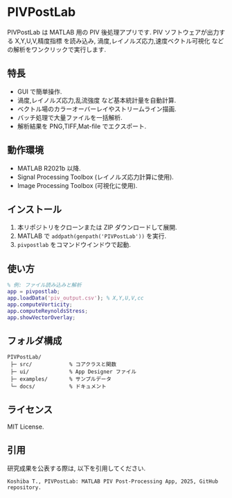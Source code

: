 # PIVPostLab

PIVPostLab は MATLAB 用の PIV 後処理アプリです. PIV ソフトウェアが出力する X,Y,U,V,精度指標 を読み込み, 渦度,レイノルズ応力,速度ベクトル可視化 などの解析をワンクリックで実行します.

## 特長

* GUI で簡単操作.
* 渦度,レイノルズ応力,乱流強度 など基本統計量を自動計算.
* ベクトル場のカラーオーバーレイやストリームライン描画.
* バッチ処理で大量ファイルを一括解析.
* 解析結果を PNG,TIFF,Mat-file でエクスポート.

## 動作環境

* MATLAB R2021b 以降.
* Signal Processing Toolbox (レイノルズ応力計算に使用).
* Image Processing Toolbox (可視化に使用).

## インストール

1. 本リポジトリをクローンまたは ZIP ダウンロードして展開.
2. MATLAB で `addpath(genpath('PIVPostLab'))` を実行.
3. `pivpostlab` をコマンドウインドウで起動.

## 使い方

```matlab
% 例: ファイル読み込みと解析
app = pivpostlab;
app.loadData('piv_output.csv'); % X,Y,U,V,cc
app.computeVorticity;
app.computeReynoldsStress;
app.showVectorOverlay;
```

## フォルダ構成

```
PIVPostLab/
 ├─ src/            % コアクラスと関数
 ├─ ui/             % App Designer ファイル
 ├─ examples/       % サンプルデータ
 └─ docs/           % ドキュメント
```

## ライセンス

MIT License.

## 引用

研究成果を公表する際は, 以下を引用してください.

```
Koshiba T., PIVPostLab: MATLAB PIV Post‑Processing App, 2025, GitHub repository.
```
